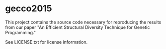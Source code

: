 gecco2015
=========

This project contains the source code necessary for reproducing the results from our paper "An Efficient Structural Diversity Technique for Genetic Programming."

See LICENSE.txt for license information.
